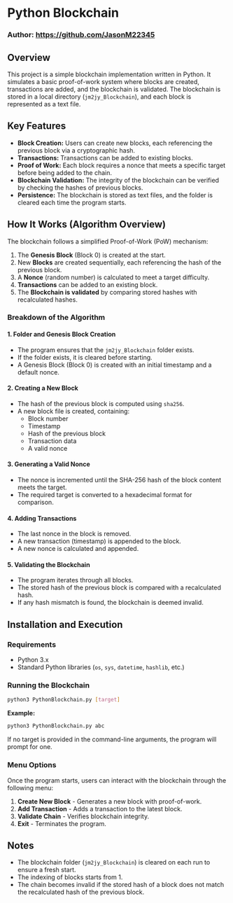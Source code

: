 # Python Blockchain

### Author: https://github.com/JasonM22345
## Overview
This project is a simple blockchain implementation written in Python. It simulates a basic proof-of-work system where blocks are created, transactions are added, and the blockchain is validated. The blockchain is stored in a local directory (`jm2jy_Blockchain`), and each block is represented as a text file.

## Key Features
- **Block Creation:** Users can create new blocks, each referencing the previous block via a cryptographic hash.
- **Transactions:** Transactions can be added to existing blocks.
- **Proof of Work:** Each block requires a nonce that meets a specific target before being added to the chain.
- **Blockchain Validation:** The integrity of the blockchain can be verified by checking the hashes of previous blocks.
- **Persistence:** The blockchain is stored as text files, and the folder is cleared each time the program starts.

## How It Works (Algorithm Overview)
The blockchain follows a simplified Proof-of-Work (PoW) mechanism:
1. The **Genesis Block** (Block 0) is created at the start.
2. New **Blocks** are created sequentially, each referencing the hash of the previous block.
3. A **Nonce** (random number) is calculated to meet a target difficulty.
4. **Transactions** can be added to an existing block.
5. The **Blockchain is validated** by comparing stored hashes with recalculated hashes.

### Breakdown of the Algorithm
#### 1. **Folder and Genesis Block Creation**
- The program ensures that the `jm2jy_Blockchain` folder exists.
- If the folder exists, it is cleared before starting.
- A Genesis Block (Block 0) is created with an initial timestamp and a default nonce.

#### 2. **Creating a New Block**
- The hash of the previous block is computed using `sha256`.
- A new block file is created, containing:
  - Block number
  - Timestamp
  - Hash of the previous block
  - Transaction data
  - A valid nonce

#### 3. **Generating a Valid Nonce**
- The nonce is incremented until the SHA-256 hash of the block content meets the target.
- The required target is converted to a hexadecimal format for comparison.

#### 4. **Adding Transactions**
- The last nonce in the block is removed.
- A new transaction (timestamp) is appended to the block.
- A new nonce is calculated and appended.

#### 5. **Validating the Blockchain**
- The program iterates through all blocks.
- The stored hash of the previous block is compared with a recalculated hash.
- If any hash mismatch is found, the blockchain is deemed invalid.

## Installation and Execution
### Requirements
- Python 3.x
- Standard Python libraries (`os`, `sys`, `datetime`, `hashlib`, etc.)

### Running the Blockchain
```bash
python3 PythonBlockchain.py [target]
```
**Example:**
```bash
python3 PythonBlockchain.py abc
```
If no target is provided in the command-line arguments, the program will prompt for one.

### Menu Options
Once the program starts, users can interact with the blockchain through the following menu:
1. **Create New Block** - Generates a new block with proof-of-work.
2. **Add Transaction** - Adds a transaction to the latest block.
3. **Validate Chain** - Verifies blockchain integrity.
4. **Exit** - Terminates the program.

## Notes
- The blockchain folder (`jm2jy_Blockchain`) is cleared on each run to ensure a fresh start.
- The indexing of blocks starts from 1.
- The chain becomes invalid if the stored hash of a block does not match the recalculated hash of the previous block.

